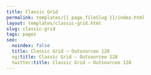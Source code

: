 ```yaml
---
title: Classic Grid
permalink: templates/{{ page.fileSlug }}/index.html
layout: templates/classic-grid.html
slug: classic-grid
tags: pages
seo:
  noindex: false
  title: Classic Grid — Outsourceo 128
  og:title: Classic Grid — Outsourceo 128
  twitter:title: Classic Grid — Outsourceo 128
---
```



